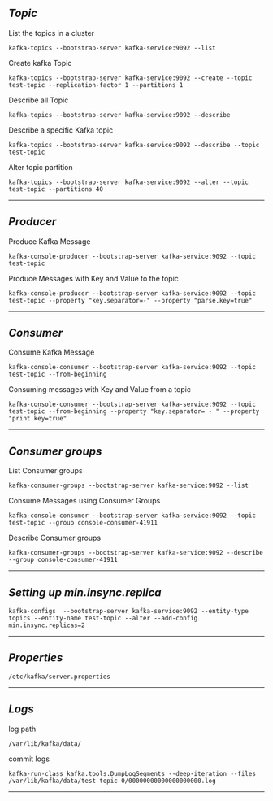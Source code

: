 ## _Topic_

List the topics in a cluster

```
kafka-topics --bootstrap-server kafka-service:9092 --list
```

Create kafka Topic

```
kafka-topics --bootstrap-server kafka-service:9092 --create --topic test-topic --replication-factor 1 --partitions 1
```

Describe all Topic

```
kafka-topics --bootstrap-server kafka-service:9092 --describe
```

Describe a specific Kafka topic

```
kafka-topics --bootstrap-server kafka-service:9092 --describe --topic test-topic
```

Alter topic partition

```
kafka-topics --bootstrap-server kafka-service:9092 --alter --topic test-topic --partitions 40
```

---

## _Producer_

Produce Kafka Message

```
kafka-console-producer --bootstrap-server kafka-service:9092 --topic test-topic
```

Produce Messages with Key and Value to the topic

```
kafka-console-producer --bootstrap-server kafka-service:9092 --topic test-topic --property "key.separator=-" --property "parse.key=true"
```

---

## _Consumer_

Consume Kafka Message

```
kafka-console-consumer --bootstrap-server kafka-service:9092 --topic test-topic --from-beginning
```

Consuming messages with Key and Value from a topic

```
kafka-console-consumer --bootstrap-server kafka-service:9092 --topic test-topic --from-beginning --property "key.separator= - " --property "print.key=true"
```

---

## _Consumer groups_

List Consumer groups

```
kafka-consumer-groups --bootstrap-server kafka-service:9092 --list
```

Consume Messages using Consumer Groups

```
kafka-console-consumer --bootstrap-server kafka-service:9092 --topic test-topic --group console-consumer-41911
```

Describe Consumer groups

```
kafka-consumer-groups --bootstrap-server kafka-service:9092 --describe --group console-consumer-41911
```

---

## _Setting up min.insync.replica_

```
kafka-configs  --bootstrap-server kafka-service:9092 --entity-type topics --entity-name test-topic --alter --add-config min.insync.replicas=2
```

---

## _Properties_

```
/etc/kafka/server.properties
```

---

## _Logs_

log path

```
/var/lib/kafka/data/
```

commit logs

```
kafka-run-class kafka.tools.DumpLogSegments --deep-iteration --files /var/lib/kafka/data/test-topic-0/00000000000000000000.log
```

---